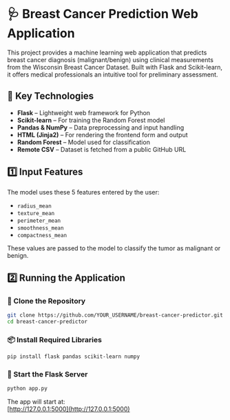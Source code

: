 # 🩺 Breast Cancer Prediction Web Application

This project provides a machine learning web application that predicts breast cancer diagnosis (malignant/benign) using clinical measurements from the Wisconsin Breast Cancer Dataset. Built with Flask and Scikit-learn, it offers medical professionals an intuitive tool for preliminary assessment.


## 🚀 Key Technologies

- **Flask** – Lightweight web framework for Python  
- **Scikit-learn** – For training the Random Forest model  
- **Pandas & NumPy** – Data preprocessing and input handling  
- **HTML (Jinja2)** – For rendering the frontend form and output  
- **Random Forest** – Model used for classification  
- **Remote CSV** – Dataset is fetched from a public GitHub URL

## 1️⃣ Input Features

The model uses these 5 features entered by the user:

- `radius_mean`  
- `texture_mean`  
- `perimeter_mean`  
- `smoothness_mean`  
- `compactness_mean`

These values are passed to the model to classify the tumor as malignant or benign.

## 2️⃣ Running the Application

### 🧾 Clone the Repository
```bash
git clone https://github.com/YOUR_USERNAME/breast-cancer-predictor.git
cd breast-cancer-predictor
```

### 📦 Install Required Libraries
```bash
pip install flask pandas scikit-learn numpy
```

### 🚀 Start the Flask Server
```bash
python app.py
```

The app will start at:  
[http://127.0.0.1:5000](http://127.0.0.1:5000)

